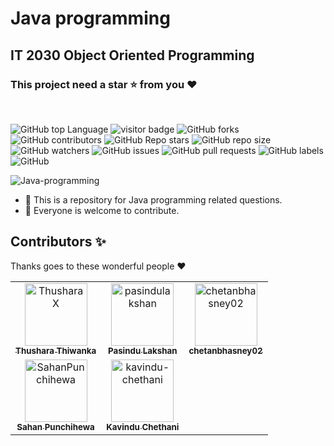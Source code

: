 # Java programming

<h2><strong>IT 2030 Object Oriented Programming</strong></h2>

### This project need a **star** ⭐ from you ♥
<br>

![GitHub top Language](https://img.shields.io/github/languages/top/ThusharaX/Java-programming)
![visitor badge](https://visitor-badge.glitch.me/badge?page_id=ThusharaX.Java-programming)
![GitHub forks](https://img.shields.io/github/forks/ThusharaX/Java-programming?style=social)
![GitHub contributors](https://img.shields.io/github/contributors/ThusharaX/Java-programming)
![GitHub Repo stars](https://img.shields.io/github/stars/ThusharaX/Java-programming?style=social)
![GitHub repo size](https://img.shields.io/github/repo-size/ThusharaX/Java-programming)
![GitHub watchers](https://img.shields.io/github/watchers/ThusharaX/Java-programming?style=social)
![GitHub issues](https://img.shields.io/github/issues/ThusharaX/Java-programming)
![GitHub pull requests](https://img.shields.io/github/issues-pr/ThusharaX/Java-programming)
![GitHub labels](https://img.shields.io/github/labels/ThusharaX/Java-programming/help%20wanted)
![GitHub](https://img.shields.io/github/license/ThusharaX/Java-programming)

![Java-programming](https://socialify.git.ci/ThusharaX/Java-programming/image?description=1&forks=1&language=1&logo=https%3A%2F%2Fraw.githubusercontent.com%2FBinaryMatter%2FBinaryMatter.github.io%2Fgh-pages%2FlogoRoundwithBorder.png&owner=1&pattern=Circuit%20Board&stargazers=1&theme=Dark)

- 🌱 This is a repository for Java programming related questions.
- 👯 Everyone is welcome to contribute.

## Contributors ✨

Thanks goes to these wonderful people :heart:

<!-- readme: contributors -start -->
<table>
<tr>
    <td align="center">
        <a href="https://github.com/ThusharaX">
            <img src="https://avatars.githubusercontent.com/u/47711719?v=4" width="100(px);" alt="ThusharaX"/>
            <br />
            <sub><b>Thushara Thiwanka</b></sub>
        </a>
    </td>
    <td align="center">
        <a href="https://github.com/pasindulakshan">
            <img src="https://avatars.githubusercontent.com/u/74607482?v=4" width="100(px);" alt="pasindulakshan"/>
            <br />
            <sub><b>Pasindu Lakshan</b></sub>
        </a>
    </td>
    <td align="center">
        <a href="https://github.com/chetanbhasney02">
            <img src="https://avatars.githubusercontent.com/u/88937980?v=4" width="100(px);" alt="chetanbhasney02"/>
            <br />
            <sub><b>chetanbhasney02</b></sub>
        </a>
    </td></tr>
<tr>
    <td align="center">
        <a href="https://github.com/SahanPunchihewa">
            <img src="https://avatars.githubusercontent.com/u/72688889?v=4" width="100(px);" alt="SahanPunchihewa"/>
            <br />
            <sub><b>Sahan Punchihewa</b></sub>
        </a>
    </td>
    <td align="center">
        <a href="https://github.com/kavindu-chethani">
            <img src="https://avatars.githubusercontent.com/u/46352484?v=4" width="100(px);" alt="kavindu-chethani"/>
            <br />
            <sub><b>Kavindu Chethani</b></sub>
        </a>
    </td></tr>
</table>
<!-- readme: contributors -end -->
